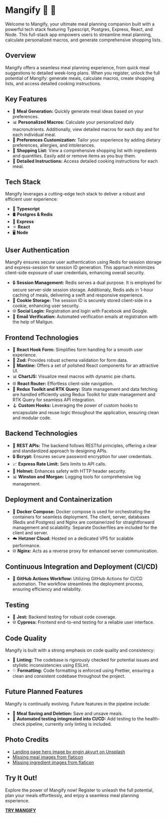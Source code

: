 # Mangify 🥗 🚀

Welcome to Mangify, your ultimate meal planning companion built with a powerful tech stack featuring Typescript, Postgres, Express, React, and Node. This full-stack app empowers users to streamline meal planning, calculate personalized macros, and generate comprehensive shopping lists.

## Overview

Mangify offers a seamless meal planning experience, from quick meal suggestions to detailed week-long plans. When you register, unlock the full potential of Mangify: generate meals, calculate macros, create shopping lists, and access detailed cooking instructions.

## Key Features

- 🍲 **Meal Generation:** Quickly generate meal ideas based on your preferences.
- 📊 **Personalized Macros:** Calculate your personalized daily macronutrients. Additionally, view detailed macros for each day and for each individual meal.
- 🌿 **Preferences Customization:** Tailor your experience by adding dietary preferences, allergies, and intolerances.
- 📝 **Shopping List:** View a comprehensive shopping list with ingredients and quantities. Easily add or remove items as you buy them.
- 📖 **Detailed Instructions:** Access detailed cooking instructions for each meal.

## Tech Stack

Mangify leverages a cutting-edge tech stack to deliver a robust and efficient user experience:

- 📜 **Typescript**
- 🛢️ **Postgres & Redis**
- 📡 **Express**
- ⚛️ **React**
- 🖥️ **Node**

## User Authentication

Mangify ensures secure user authentication using Redis for session storage and express-session for session ID generation. This approach minimizes client-side exposure of user credentials, enhancing overall security.

- 🔒 **Session Management:** Redis serves a dual purpose. It is employed for secure server-side session storage. Additionaly, Redis aids in 1-hour caching of meals, delivering a swift and responsive experience.
- 🍪 **Cookie Storage:** The session ID is securely stored client-side in a cookie, enhancing user security.
- 🌐 **Social Login:** Registration and login with Facebook and Google.
- 📧 **Email Verification:** Automated verification emails at registration with the help of Mailgun.

## Frontend Technologies

- 🎣 **React Hook Form:** Simplifies form handling for a smooth user experience.
- 🔐 **Zod:** Provides robust schema validation for form data.
- 🎨 **Mantine:** Offers a set of polished React components for an attractive UI.
- 📊 **ChartJS:** Visualize meal macros with dynamic pie charts.
- 🌐 **React Router:** Effortless client-side navigation.
- 🚀 **Redux Toolkit and RTK Query:** State management and data fetching are handled efficiently using Redux Toolkit for state management and RTK Query for seamless API integration.
- 🪝 **Custom Hooks:** Leveraging the power of custom hooks to encapsulate and reuse logic throughout the application, ensuring clean and modular code.

## Backend Technologies

- 🔄 **REST APIs:** The backend follows RESTful principles, offering a clear and standardized approach to designing APIs.
- 🔒 **Bcrypt:** Ensures secure password encryption for user credentials.
- 📈 **Express Rate Limit:** Sets limits to API calls.
- 🧹 **Helmet:** Enhances safety with HTTP header security.
- 📊 **Winston and Morgan:** Logging tools for comprehensive log management.

## Deployment and Containerization

- 🐳 **Docker Compose:** Docker compose is used for orchestrating the containers for seamless deployment. The client, server, databases (Redis and Postgres) and Nginx are containerized for straightforward management and scalability. Separate Dockerfiles are included for the client and server.
- ☁️ **Hetzner Cloud:** Hosted on a dedicated VPS for scalable performance.
- 🌐 **Nginx:** Acts as a reverse proxy for enhanced server communication.

## Continuous Integration and Deployment (CI/CD)

- 🤖 **GitHub Actions Workflow:** Utilizing GitHub Actions for CI/CD automation. The workflow streamlines the deployment process, ensuring efficiency and reliability.

## Testing

- 🧪 **Jest:** Backend testing for robust code coverage.
- 🌐 **Cypress:** Frontend end-to-end testing for a reliable user interface.

## Code Quality

Mangify is built with a strong emphasis on code quality and consistency:

- 🚨 **Linting:** The codebase is rigorously checked for potential issues and stylistic inconsistencies using ESLint.
- ✨ **Formatting:** Code formatting is enforced using Prettier, ensuring a clean and consistent codebase throughout the project.

## Future Planned Features

Mangify is continually evolving. Future features in the pipeline include:

- 💾 **Meal Saving and Deletion:** Save and unsave meals.
- 🤖 **Automated testing integreated into CI/CD:** Add testing to the health-check pipeline, currently only linting is included.

## Photo Credits

- [Landing page hero image by engin akyurt on Unsplash](https://unsplash.com/photos/red-green-and-yellow-chili-peppers-and-green-chili-peppers-Y5n8mCpvlZU)
- [Missing meal images from flaticon](https://www.flaticon.com/free-icons/plate)
- [Missing ingredient images from flaticon](https://www.flaticon.com/free-icons/harvest)

## Try It Out!

Explore the power of Mangify now! Register to unleash the full potential, plan your meals effortlessly, and enjoy a seamless meal planning experience.

[**TRY MANGIFY**](https://www.mangify.org)
